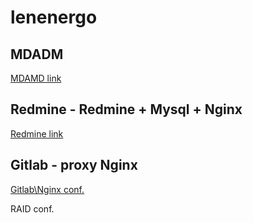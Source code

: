 # lenenergo


## MDADM

[MDAMD link](dmosk.ru/miniinstruktions.php?mini=mdadm)

## Redmine - Redmine + Mysql + Nginx

[Redmine link](https://ru.joecomp.com/how-install-configure-redmine-ubuntu-18)

## Gitlab - proxy Nginx

[Gitlab\Nginx conf.](https://netpoint-dc.com/blog/gitlab-setup-centos-debian-ubuntu/)


RAID conf.

